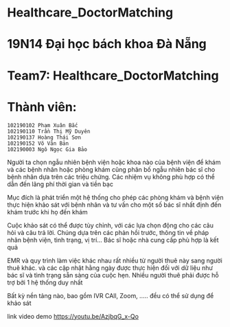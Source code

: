 # Healthcare_DoctorMatching
# 19N14 Đại học bách khoa Đà Nẵng
# Team7: Healthcare_DoctorMatching
# Thành viên:
    102190102 Phạm Xuân Bắc
    102190110 Trần Thị Mỹ Duyên
    102190137 Hoàng Thái Sơn
    102190152 Võ Văn Bản
    102190003 Ngô Ngọc Gia Bảo
Người ta chọn ngẫu nhiên bệnh viện hoặc khoa nào của bệnh viện để khám và các bệnh nhân hoặc phòng khám cũng phân bố ngẫu nhiên bác sĩ cho bệnh nhân dựa trên các triệu chứng. Các nhiệm vụ không phù hợp có thể dẫn đến lãng phí thời gian và tiền bạc

Mục đích là phát triển một hệ thống cho phép các phòng khám và bệnh viện thực hiện khảo sát với bệnh nhân và tư vấn cho một số bác sĩ nhất định đến khám trước khi họ đến khám


Cuộc khảo sát có thể được tùy chỉnh, với các lựa chọn động cho các câu hỏi và câu trả lời. Chúng dựa trên các phản hồi trước, thông tin về pháp nhân bệnh viện, tình trạng, vị trí…
Bác sĩ hoặc nhà cung cấp phù hợp là kết quả


EMR và quy trình làm việc khác nhau rất nhiều từ người thuê này sang người thuê khác. và các cập nhật hằng ngày được thực hiện đối với dữ liệu như bác sĩ và tình trạng sẵn sàng của cuộc hẹn. Nhiều người thuê phải được hỗ trợ bởi 1 hệ thống duy nhất

Bất kỳ nền tảng nào, bao gồm IVR CAll, Zoom, ….. đều có thể sử dụng để khảo sát

link video demo
https://youtu.be/AzjbqG_x-Qo


